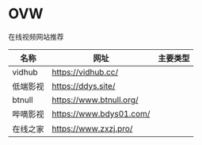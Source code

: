 # OVW
在线视频网站推荐

|  名称     | 网址                       | 主要类型 |
|  ----    | ----                       | -------- |
| vidhub   | https://vidhub.cc/         |  |
| 低端影视  | https://ddys.site/         |  |
| btnull   | https://www.btnull.org/    |  |
| 哔嘀影视  | https://www.bdys01.com/    |  |
| 在线之家  | https://www.zxzj.pro/      |  |

